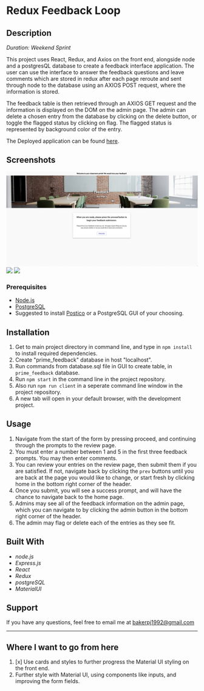 # Redux Feedback Loop
## Description
_Duration: Weekend Sprint_

This project uses React, Redux, and Axios on the front end, alongside node and a postgresQL database to create a feedback interface application. The user can use the interface to answer the feedback questions and leave comments which are stored in redux after each page reroute and sent through node to the database using an AXIOS POST request, where the information is stored.

The feedback table is then retrieved through an AXIOS GET request and the information is displayed on the DOM on the admin page. The admin can delete a chosen entry from the database by clicking on the delete button, or toggle the flagged status by clicking on flag. The flagged status is represented by background color of the entry.

The Deployed application can be found [here](https://personal-feedback-form.herokuapp.com/).

## Screenshots
![](public/images/homepage.png)
![](images/form.png)
![](images/admin.png)

### Prerequisites

- [Node.js](https://nodejs.org/en/)
- [PostgreSQL](https://www.postgresql.org/download/)
- Suggested to install [Postico](https://eggerapps.at/postico/) or a PostgreSQL GUI of your choosing.

## Installation

1. Get to main project directory in command line, and type in ```npm install``` to install required dependencies.
2. Create "prime_feedback" database in host "localhost".
3. Run commands from database.sql file in GUI to create table, in ```prime_feedback``` database.
4. Run ```npm start``` in the command line in the project repository.
5. Also run ```npm run client``` in a seperate command line window in the project repository.
6. A new tab will open in your default browser, with the development project.

## Usage
1. Navigate from the start of the form by pressing proceed, and continuing through the prompts to the review page. 
2. You must enter a number between 1 and 5 in the first three feedback prompts. You may then enter comments.
3. You can review your entries on the review page, then submit them if you are satisfied. If not, navigate back by clicking the ```prev``` buttons until you are back at the page you would like to change, or start fresh by clicking home in the bottom right corner of the header.
4. Once you submit, you will see a success prompt, and will have the chance to navigate back to the home page.
5.  Admins may see all of the feedback information on the admin page, which you can navigate to by clicking the admin button in the bottom right corner of the header. 
6. The admin may flag or delete each of the entries as they see fit.


## Built With
- _node.js_
- _Express.js_
- _React_ 
- _Redux_
- _postgreSQL_
- _MaterialUI_

## Support

If you have any questions, feel free to email me at bakerpj1992@gmail.com

---

## Where I want to go from here

1. [x] Use cards and styles to further progress the Material UI styling on the front end.
2. Further style with Material UI, using components like inputs, and improving the form fields.